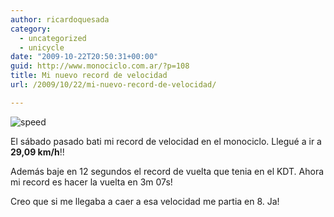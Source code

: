 ```yaml
---
author: ricardoquesada
category:
  - uncategorized
  - unicycle
date: "2009-10-22T20:50:31+00:00"
guid: http://www.monociclo.com.ar/?p=108
title: Mi nuevo record de velocidad
url: /2009/10/22/mi-nuevo-record-de-velocidad/

---
```

![speed](http://www.monociclo.com.ar/blog/wp-content/uploads/2009/10/speed-300x217.jpg)

El sábado pasado bati mi record de velocidad en el monociclo. Llegué a ir a **29,09 km/h**!!

Además baje en 12 segundos el record de vuelta que tenia en el KDT. Ahora mi record es hacer la vuelta en 3m 07s!

Creo que si me llegaba a caer a esa velocidad me partia en 8. Ja!
